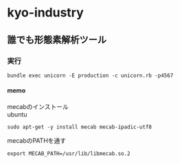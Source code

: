 # kyo-industry

## 誰でも形態素解析ツール

### 実行
```
bundle exec unicorn -E production -c unicorn.rb -p4567
```

#### memo
mecabのインストール  
ubuntu
```
sudo apt-get -y install mecab mecab-ipadic-utf8
```
mecabのPATHを通す
```
export MECAB_PATH=/usr/lib/libmecab.so.2
```
